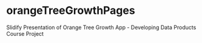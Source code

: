# orangeTreeGrowthPages
Slidify Presentation of Orange Tree Growth App - Developing Data Products Course Project
